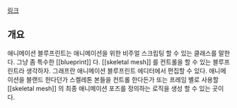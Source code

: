 [링크](https://docs.unrealengine.com/5.3/en-US/animation-blueprints-in-unreal-engine/)
## 개요
애니메이션 블루프린트는 애니메이션을 위한 비주얼 스크립팅 할 수 있는 클래스를 말한다. 그냥 좀 특수한 [[blueprint]] 다.
[[skeletal mesh]] 를 컨트롤을 할 수 있는 블루프린트라 생각하자.
그래프란 애니메이션 블루프린트 에디터에서 편집할 수 있다. 애니메이션을 블랜드 한다던가 스켈레톤 본들을 컨트롤 한다든가 또는 프레임 별로 사용할 [[skeletal mesh]] 의 최종 애니메이션 포즈를 정의하는 로직을 생성 할 수 있는 곳이다.